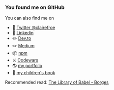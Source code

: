 ### You found me on GitHub

You can also find me on 

- 🐔 [Twitter @clairefroe](https://twitter.com/clairefroe)
- 🤝 [Linkedin](https://www.linkedin.com/in/claire-froelich/)
- ✏️ [Dev.to](https://dev.to/clairefro)
- ✏️ [Medium](https://medium.com/@clairefroelich)
- 📦 [npm](https://www.npmjs.com/settings/clairefro/packages)
- ⚔️ [Codewars](https://www.codewars.com/users/clairefro)
- 🌎 [my portfolio](https://www.clairefroelichdev.com/)
- 🥕 [my children's book](https://www.power-of-vegetables.com/)

Recommended read: [The Library of Babel - Borges](https://sites.evergreen.edu/politicalshakespeares/wp-content/uploads/sites/226/2015/12/Borges-The-Library-of-Babel.pdf)
